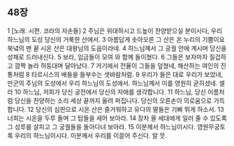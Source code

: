 ## 48장
1 [노래. 시편. 코라의 자손들]
2 주님은 위대하시고 드높이 찬양받으실 분이시다, 우리 하느님의 도성 당신의 거룩한 산에서.
3 아름답게 솟아오른 그 산은 온 누리의 기쁨이요 북녘의 맨 끝 시온 산은 대왕님의 도읍이라네.
4 하느님께서 그 궁궐 안에 계시며 당신을 성채로 드러내신다.
5 보라, 임금들이 모여 와 함께 들이쳤다.
6 그들은 보자마자 질겁하고 깜짝 놀라 허둥대며 달아났다.
7 거기에서 전율이 그들을 덮쳤네, 해산하는 여인의 진통처럼
8 타르시스의 배들을 들부수는 샛바람처럼.
9 우리가 들은 대로 우리가 보았네, 만군의 주님의 도성에서 우리 하느님의 도성에서. 하느님께서 이를 영원히 굳히셨네. 셀라
10 하느님, 저희가 당신 궁전에서 당신의 자애를 생각합니다.
11 하느님, 당신 이름처럼 당신을 찬양하는 소리 세상 끝까지 울려 퍼집니다. 당신의 오른손이 의로움으로 가득합니다.
12 당신의 심판으로 시온 산은 즐거워하고 유다의 딸들은 기뻐 뛰게 하소서.
13 너희는 시온을 두루 돌며 그 탑들을 세어 보아라.
14 장차 올 세대에게 일러 줄 수 있도록 그 성루를 살피고 그 궁궐들을 돌아다녀 보아라.
15 이분께서 하느님이시다. 영원무궁토록 우리의 하느님이시다. 이분께서 우리를 이끌어 주신다. 알 뭇.
